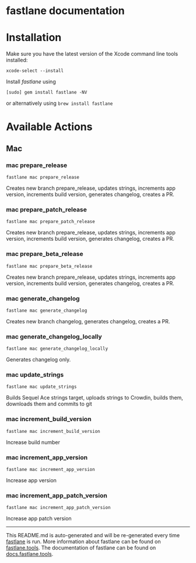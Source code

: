 fastlane documentation
================
# Installation

Make sure you have the latest version of the Xcode command line tools installed:

```
xcode-select --install
```

Install _fastlane_ using
```
[sudo] gem install fastlane -NV
```
or alternatively using `brew install fastlane`

# Available Actions
## Mac
### mac prepare_release
```
fastlane mac prepare_release
```
Creates new branch prepare_release, updates strings, increments app version, increments build version, generates changelog, creates a PR.
### mac prepare_patch_release
```
fastlane mac prepare_patch_release
```
Creates new branch prepare_release, updates strings, increments app version, increments build version, generates changelog, creates a PR.
### mac prepare_beta_release
```
fastlane mac prepare_beta_release
```
Creates new branch prepare_release, updates strings, increments app version, increments build version, generates changelog, creates a PR.
### mac generate_changelog
```
fastlane mac generate_changelog
```
Creates new branch changelog, generates changelog, creates a PR.
### mac generate_changelog_locally
```
fastlane mac generate_changelog_locally
```
Generates changelog only.
### mac update_strings
```
fastlane mac update_strings
```
Builds Sequel Ace strings target, uploads strings to Crowdin, builds them, downloads them and commits to git
### mac increment_build_version
```
fastlane mac increment_build_version
```
Increase build number
### mac increment_app_version
```
fastlane mac increment_app_version
```
Increase app version
### mac increment_app_patch_version
```
fastlane mac increment_app_patch_version
```
Increase app patch version

----

This README.md is auto-generated and will be re-generated every time [fastlane](https://fastlane.tools) is run.
More information about fastlane can be found on [fastlane.tools](https://fastlane.tools).
The documentation of fastlane can be found on [docs.fastlane.tools](https://docs.fastlane.tools).
